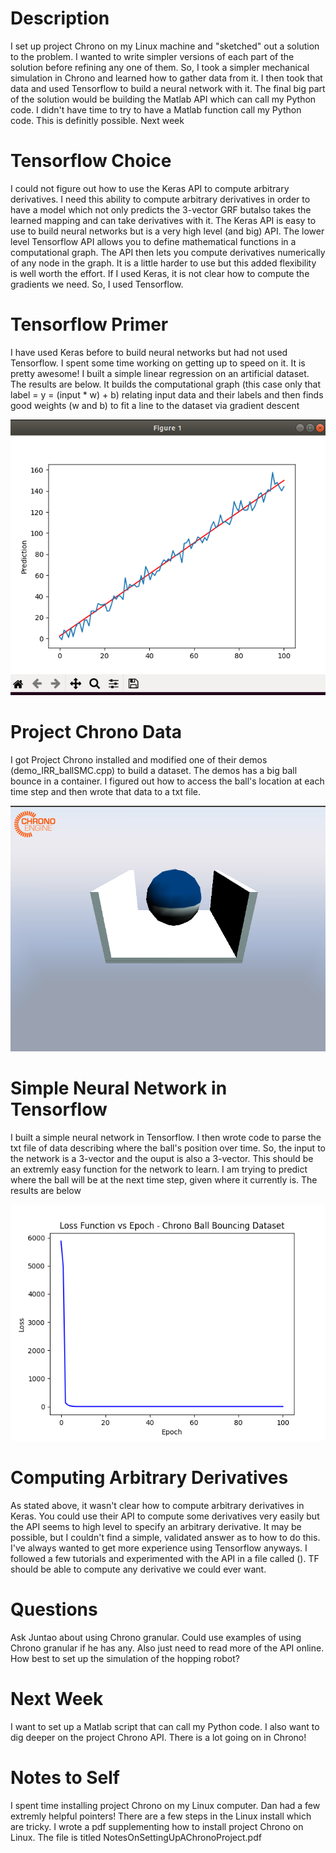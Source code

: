 # Description
I set up project Chrono on my Linux machine and "sketched" out a solution to the problem. I wanted to write simpler versions of each part of the solution before refining any one of them. So, I took a simpler mechanical simulation in Chrono and learned how to gather data from it. I then took that data and used Tensorflow to build a neural network with it. The final big part of the solution would be building the Matlab API which can call my Python code. I didn't have time to try to have a Matlab function call my Python code. This is definitly possible. Next week    


# Tensorflow Choice
I could not figure out how to use the Keras API to compute arbitrary derivatives. I need this ability to compute arbitrary derivatives in order to have a model which not only predicts the 3-vector GRF butalso takes the learned mapping and can take derivatives with it. The Keras API is easy to use to build neural networks but is a very high level (and big) API. The lower level Tensorflow API allows you to define mathematical functions in a computational graph. The API then lets you compute derivatives numerically of any node in the graph. It is a little harder to use but this added flexibility is well worth the effort. If I used Keras, it is not clear how to compute the gradients we need. So, I used Tensorflow. 

# Tensorflow Primer
I have used Keras before to build neural networks but had not used Tensorflow. I spent some time working on getting up to speed on it. It is pretty awesome! I built a simple linear regression on an artificial dataset. The results are below. It builds the computational graph (this case only that label = y = (input * w) + b) relating input data and their labels and then finds good weights (w and b) to fit a line to the dataset via gradient descent

![Linear Classifier](linearClassifier.png)


# Project Chrono Data 
I got Project Chrono installed and modified one of their demos (demo_IRR_ballSMC.cpp) to build a dataset. The demos has a big ball bounce in a container. I figured out how to access the ball's location at each time step and then wrote that data to a txt file.

![Ball Bouncing Demo](ballBouncingDemo.png)


# Simple Neural Network in Tensorflow
I built a simple neural network in Tensorflow. I then wrote code to parse the txt file of data describing where the ball's position over time. So, the input to the network is a 3-vector and the ouput is also a 3-vector. This should be an extremly easy function for the network to learn. I am trying to predict where the ball will be at the next time step, given where it currently is. The results are below

![Simple Network](simpleNeuralNetwork.png)   

# Computing Arbitrary Derivatives
As stated above, it wasn't clear how to compute arbitrary derivatives in Keras. You could use their API to compute some derivatives very easily but the API seems to high level to specify an arbitrary derivative. It may be possible, but I couldn't find a simple, validated answer as to how to do this. I've always wanted to get more experience using Tensorflow anyways. I followed a few tutorials and experimented with the API in a file called (). TF should be able to compute any derivative we could ever want. 


# Questions
Ask Juntao about using Chrono granular. Could use examples of using Chrono granular if he has any. Also just need to read more of the API online. How best to set up the simulation of the hopping robot?


# Next Week
I want to set up a Matlab script that can call my Python code. I also want to dig deeper on the project Chrono API. There is a lot going on in Chrono! 


# Notes to Self
I spent time installing project Chrono on my Linux computer. Dan had a few extremly helpful pointers! There are a few steps in the Linux install which are tricky. I wrote a pdf supplementing how to install project Chrono on Linux. The file is titled NotesOnSettingUpAChronoProject.pdf
